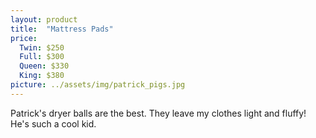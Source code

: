 ```yaml
---
layout: product
title:  "Mattress Pads"
price:
  Twin: $250
  Full: $300
  Queen: $330
  King: $380
picture: ../assets/img/patrick_pigs.jpg
---
```


Patrick's dryer balls are the best. They leave my clothes light and fluffy! He's such a cool kid.
